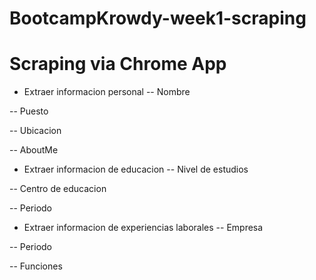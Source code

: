 # BootcampKrowdy-week1-scraping
# Scraping via Chrome App

- Extraer informacion personal
-- Nombre

-- Puesto

-- Ubicacion

-- AboutMe

- Extraer informacion de educacion
-- Nivel de estudios

-- Centro de educacion

-- Periodo

- Extraer informacion de experiencias laborales
-- Empresa

-- Periodo

-- Funciones